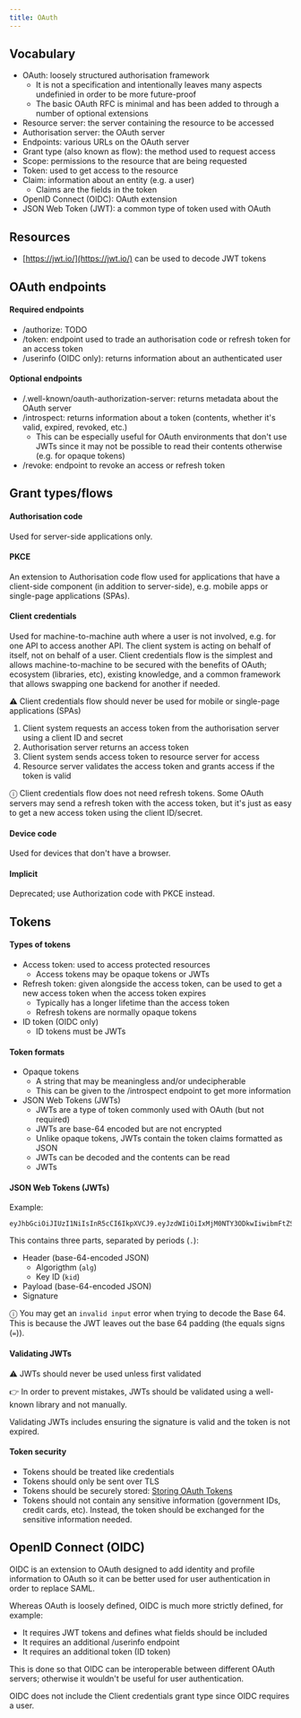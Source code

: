 ```yaml
---
title: OAuth
---
```


## Vocabulary

- OAuth: loosely structured authorisation framework
  - It is not a specification and intentionally leaves many aspects undefinied in order to be more future-proof
  - The basic OAuth RFC is minimal and has been added to through a number of optional extensions
- Resource server: the server containing the resource to be accessed
- Authorisation server: the OAuth server
- Endpoints: various URLs on the OAuth server
- Grant type (also known as flow): the method used to request access
- Scope: permissions to the resource that are being requested
- Token: used to get access to the resource
- Claim: information about an entity (e.g. a user)
  - Claims are the fields in the token
- OpenID Connect (OIDC): OAuth extension
- JSON Web Token (JWT): a common type of token used with OAuth

## Resources

- [https://jwt.io/](https://jwt.io/) can be used to decode JWT tokens

## OAuth endpoints

#### Required endpoints

- /authorize: TODO
- /token: endpoint used to trade an authorisation code or refresh token for an access token
- /userinfo (OIDC only): returns information about an authenticated user

#### Optional endpoints

- /.well-known/oauth-authorization-server: returns metadata about the OAuth server
- /introspect: returns information about a token (contents, whether it's valid, expired, revoked, etc.)
  - This can be especially useful for OAuth environments that don't use JWTs since it may not be possible to read their contents otherwise (e.g. for opaque tokens)
- /revoke: endpoint to revoke an access or refresh token

## Grant types/flows

#### Authorisation code

Used for server-side applications only.

#### PKCE

An extension to Authorisation code flow used for applications that have a client-side component (in addition to server-side), e.g. mobile apps or single-page applications (SPAs).

#### Client credentials

Used for machine-to-machine auth where a user is not involved, e.g. for one API to access another API. The client system is acting on behalf of itself, not on behalf of a user. Client credentials flow is the simplest and allows machine-to-machine to be secured with the benefits of OAuth; ecosystem (libraries, etc), existing knowledge, and a common framework that allows swapping one backend for another if needed.

⚠️ Client credentials flow should never be used for mobile or single-page applications (SPAs)

1. Client system requests an access token from the authorisation server using a client ID and secret
1. Authorisation server returns an access token
1. Client system sends access token to resource server for access
1. Resource server validates the access token and grants access if the token is valid

ⓘ Client credentials flow does not need refresh tokens. Some OAuth servers may send a refresh token with the access token, but it's just as easy to get a new access token using the client ID/secret.

#### Device code

Used for devices that don't have a browser.

#### Implicit

Deprecated; use Authorization code with PKCE instead.

## Tokens

#### Types of tokens

- Access token: used to access protected resources
  - Access tokens may be opaque tokens or JWTs
- Refresh token: given alongside the access token, can be used to get a new access token when the access token expires
  - Typically has a longer lifetime than the access token
  - Refresh tokens are normally opaque tokens
- ID token (OIDC only)
  - ID tokens must be JWTs

#### Token formats

- Opaque tokens
  - A string that may be meaningless and/or undecipherable
  - This can be given to the /introspect endpoint to get more information
- JSON Web Tokens (JWTs)
  - JWTs are a type of token commonly used with OAuth (but not required)
  - JWTs are base-64 encoded but are not encrypted
  - Unlike opaque tokens, JWTs contain the token claims formatted as JSON
  - JWTs can be decoded and the contents can be read
  - JWTs

#### JSON Web Tokens (JWTs)

Example:

```
eyJhbGciOiJIUzI1NiIsInR5cCI6IkpXVCJ9.eyJzdWIiOiIxMjM0NTY3ODkwIiwibmFtZSI6IkpvaG4gRG9lIiwiaWF0IjoxNTE2MjM5MDIyfQ.SflKxwRJSMeKKF2QT4fwpMeJf36POk6yJV_adQssw5c
```

This contains three parts, separated by periods (`.`):

- Header (base-64-encoded JSON)
  - Algorigthm (`alg`)
  - Key ID (`kid`)
- Payload (base-64-encoded JSON)
- Signature

ⓘ You may get an `invalid input` error when trying to decode the Base 64. This is because the JWT leaves out the base 64 padding (the equals signs (`=`)).

#### Validating JWTs

⚠️ JWTs should never be used unless first validated

👉 In order to prevent mistakes, JWTs should be validated using a well-known library and not manually.

Validating JWTs includes ensuring the signature is valid and the token is not expired.

#### Token security

- Tokens should be treated like credentials
- Tokens should only be sent over TLS
- Tokens should be securely stored: [Storing OAuth Tokens](https://fusionauth.io/articles/oauth/oauth-token-storage)
- Tokens should not contain any sensitive information (government IDs, credit cards, etc). Instead, the token should be exchanged for the sensitive information needed.

## OpenID Connect (OIDC)

OIDC is an extension to OAuth designed to add identity and profile information to OAuth so it can be better used for user authentication in order to replace SAML.

Whereas OAuth is loosely defined, OIDC is much more strictly defined, for example:

- It requires JWT tokens and defines what fields should be included
- It requires an additional /userinfo endpoint
- It requires an additional token (ID token)

This is done so that OIDC can be interoperable between different OAuth servers; otherwise it wouldn't be useful for user authentication.

OIDC does not include the Client credentials grant type since OIDC requires a user.
